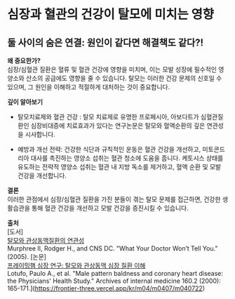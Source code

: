 
# 심장과 혈관의 건강이 탈모에 미치는 영향

## 둘 사이의 숨은 연결: 원인이 같다면 해결책도 같다?!

**왜 중요한가?**   
심장/심혈관 질환은 혈류 및 혈관 건강에 영향을 미치며, 이는 모발 성장에 필수적인 영양소와 산소의 공급에도 영향을 줄 수 있습니다. 탈모는 이러한 건강 문제의 신호일 수 있으며, 그 원인을 이해하고 적절하게 대처하는 것이 중요합니다. 

**깊이 알아보기** 

- 탈모치료제와 혈관 건강 : 탈모 치료제로 유명한 프로페시아, 아보다트가 심혈관질환인 심장비대증에 치료효과가 있다는 연구논문은 탈모와 혈액순환의 깊은 연관성을 시사합니다. 

- 예방과 개선 전략: 건강한 식단과 규칙적인 운동은 혈관 건강을 개선하고, 미토콘드리아 대사를 촉진하는 영양소 섭취는 혈관 청소에 도움을 줍니다. 케토시스 상태를 유도하는 전략적 영양소 섭취는 혈관 내 지방 독소를 제거하고, 혈액 순환 및 모발 건강을 개선합니다. 

**결론**  
이러한 관점에서 심장/심혈관 질환을 가진 분들이 겪는 탈모 문제를 접근하면, 건강한 생활습관을 통해 혈관 건강을 개선하고 모발 건강을 증진시킬 수 있습니다.

**출처**    
[도서]   
[탈모와 관상동맥질환의 연관성](/m04/m0407/m040721)   
Murphree II, Rodger H., and CNS DC. "What Your Doctor Won’t Tell You." (2005).
[논문]   
[프레이밍햄 심장 연구: 탈모와 관상동맥 심장 질환 이해](/m04/m0407/m040722)   
Lotufo, Paulo A., et al. "Male pattern baldness and coronary heart disease: the Physicians' Health Study." Archives of internal medicine 160.2 (2000): 165-171.](https://frontier-three.vercel.app/kr/m04/m0407/m040722)
<!--stackedit_data:
eyJoaXN0b3J5IjpbNDk0ODQ3NDEwLDEwMDY5Njg0OV19
-->